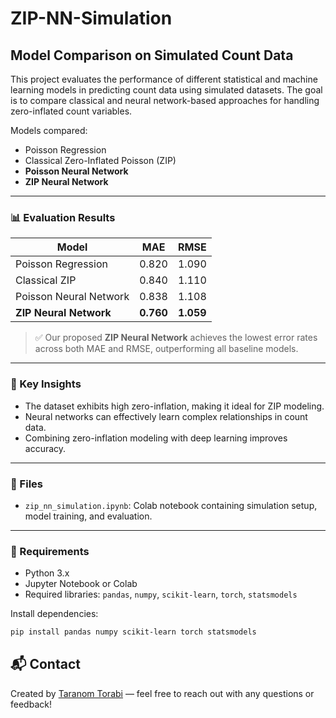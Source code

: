 # ZIP-NN-Simulation

## Model Comparison on Simulated Count Data

This project evaluates the performance of different statistical and machine learning models in predicting count data using simulated datasets. The goal is to compare classical and neural network-based approaches for handling zero-inflated count variables.

Models compared:
- Poisson Regression
- Classical Zero-Inflated Poisson (ZIP)
- **Poisson Neural Network**
- **ZIP Neural Network**

---

### 📊 Evaluation Results

| Model                     | MAE   | RMSE  |
|---------------------------|-------|-------|
| Poisson Regression        | 0.820 | 1.090 |
| Classical ZIP             | 0.840 | 1.110 |
| Poisson Neural Network    | 0.838 | 1.108 |
| **ZIP Neural Network** | **0.760** | **1.059** |

> ✅ Our proposed **ZIP Neural Network** achieves the lowest error rates across both MAE and RMSE, outperforming all baseline models.

---

### 🧠 Key Insights

- The dataset exhibits high zero-inflation, making it ideal for ZIP modeling.
- Neural networks can effectively learn complex relationships in count data.
- Combining zero-inflation modeling with deep learning improves accuracy.

---

### 📁 Files

- `zip_nn_simulation.ipynb`: Colab notebook containing simulation setup, model training, and evaluation.

---

### 🔧 Requirements

- Python 3.x
- Jupyter Notebook or Colab
- Required libraries: `pandas`, `numpy`, `scikit-learn`, `torch`, `statsmodels`

Install dependencies:
```bash
pip install pandas numpy scikit-learn torch statsmodels
```
## 📬 Contact

Created by [Taranom Torabi](mailto:taranom.torabi1377@gmail.com) — feel free to reach out with any questions or feedback!
